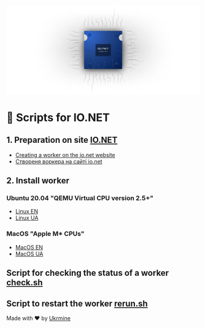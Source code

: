 ![Image alt](https://github.com/ukrmine/ionet/blob/main/pics/mAa0QmH3Nl9IyKqDAZzvuFNZhE0.webp)

# :checkered_flag: Scripts for IO.NET 

## 1. Preparation on site <a href="https://cloud.io.net/worker/devices/" target="_blank">IO.NET</a>

- <a href="https://github.com/ukrmine/ionet/blob/main/DOCS/EN/Preparation_ionet_EN.md#1-preparation-on-site-ionet" target="_blank">Creating a worker on the io.net website</a>
- <a href="https://github.com/ukrmine/ionet/blob/main/DOCS/EN/Preparation_ionet_EN.md#1-preparation-on-site-ionet" target="_blank">Створеня воркера на сайті io.net</a>

## 2. Install worker 
### Ubuntu 20.04 "QEMU Virtual CPU version 2.5+"

- [Linux EN](DOCS/EN/Install_linux_EN.md)
- [Linux UA](DOCS/UA/Install_linux_UA.md)

### MacOS "Apple M* CPUs"

- [MacOS EN](DOCS/EN/Install_mac_EN.md)
- [MacOS UA](DOCS/UA/Install_mac_UA.md)

## Script for checking the status of a worker <a href="https://github.com/ukrmine/ionet/raw/main/check.sh" target="_blank">check.sh</a>

## Script to restart the worker <a href="https://github.com/ukrmine/ionet/raw/main/rerun.sh" target="_blank">rerun.sh</a>
  
  Made with :heart: by <a href="https://github.com/ukrmine" target="_blank">Ukrmine</a>

